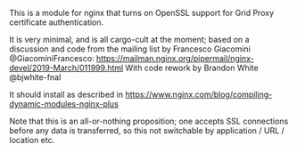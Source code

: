 
This is a module for nginx that turns on OpenSSL support for Grid Proxy certificate authentication. 

It is very minimal, and is all cargo-cult at the moment; based on a discussion and code from the 
mailing list by Francesco Giacomini @GiacominiFrancesco: 
  https://mailman.nginx.org/pipermail/nginx-devel/2019-March/011999.html
With code rework by Brandon White @bjwhite-fnal

It should install as described in
   https://www.nginx.com/blog/compiling-dynamic-modules-nginx-plus

Note that this is an all-or-nothing proposition; one accepts SSL connections before any data is 
transferred, so this not switchable by application / URL / location etc.

